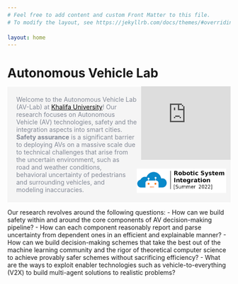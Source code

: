 ```yaml
---
# Feel free to add content and custom Front Matter to this file.
# To modify the layout, see https://jekyllrb.com/docs/themes/#overriding-theme-defaults

layout: home
---
```

<h1 class='av-title'>Autonomous Vehicle Lab </h1>
<img class='banner'/>
<iframe class='video' height=166 src="https://youtube.com/embed/k4qmW9vgAio"  frameborder="0"> </iframe>
<a href="tutorials"><img class="ads" src="/assets/img/sys-summer-2022.jpg"/></a>
<p class="sum">
Welcome to the Autonomous Vehicle Lab (AV-Lab) at <a href="https://ku.ac.ae">Khalifa University</a>! Our research focuses on Autonomous Vehicle (AV) technologies, safety and the integration aspects into smart cities.
<b>Safety assurance</b> is a significant barrier to deploying AVs on a massive scale due to technical challenges that arise from the uncertain environment, such as road and weather conditions, behavioral uncertainty of pedestrians and surrounding vehicles, and modeling inaccuracies. </p>
Our research revolves around the following questions:
- How can we build safety within and around the core components of AV decision-making pipeline?
- How can each component reasonably report and parse uncertainty from dependent ones in an efficient and explainable manner?
- How can we build decision-making schemes that take the best out of the machine learning community and the rigor of theoretical computer science to achieve provably safer schemes without sacrificing efficiency?
- What are the ways to exploit enabler technologies such as vehicle-to-everything (V2X) to build multi-agent solutions to realistic problems?




<style>
.av-title{
    margin-bottom:0px;
}
.banner{
    content: url("/assets/img/gen-small.jpg");
    width:40%; 
    margin:0px;
    margin-top:13px;
    margin-left:10px;
    clear:right;
    float:right;
}
.banner:hover{
    opacity:0.8;
}
.video{
    margin:0;
    margin-bottom: 0px;
    margin-left: 10px;
    width:40%; 
    clear:right;
    float:right;
}
.ads{
    width:40%; 
    margin:10px;
    margin-top:20px;
    margin-left:10px;
    clear:right;
    float:right;
    }
.ads:hover{
    opacity:0.8;
}
.sum{
    color:#838996;
    background-color:#f5f5f5;
    /*background-color:lightblue; */
    padding:20px;
    /*margin:0px; */
    }
.sum:hover{
    background-color:#DCDCDC;
    background-color:#f8f8ff;
}
a{
    color: black;
}

@media (max-width: 600px) {
    .banner{
        float: none;
        display: block;
        margin-left: auto;
        margin-right: auto;
        margin-top:0;
        content: url("/assets/img/banner-small.png");
        width: 100%
    }
    .video{
        display:none;
    }
    .ads{
        float: none;
        width: 90%;
    }
}
</style>
